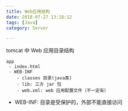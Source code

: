 ```yaml
---
title: Web应用结构
date: 2018-07-27 13:18:12
tags: [Java]
category: Server

---
```


tomcat 中 Web 应用目录结构

```
app
 - index.html
 - WEB-INF
    - classes 目录(java类)
    - lib: 三方 jar 包
    - web.xml: web 应用配置文件（不一定有）

```

- WEB-INF: 目录是受保护的，外部不能直接访问



